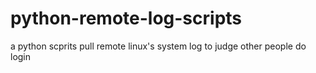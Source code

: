 # python-remote-log-scripts
a python scprits pull remote linux's system log to judge other people do login
